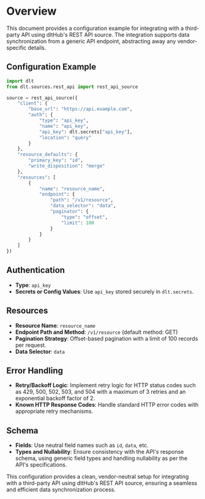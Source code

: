 # Overview

This document provides a configuration example for integrating with a third-party API using dltHub's REST API source. The integration supports data synchronization from a generic API endpoint, abstracting away any vendor-specific details.

## Configuration Example

```python
import dlt
from dlt.sources.rest_api import rest_api_source

source = rest_api_source({
    "client": {
        "base_url": "https://api.example.com",
        "auth": {
            "type": "api_key",
            "name": "api_key",
            "api_key": dlt.secrets["api_key"],
            "location": "query"
        }
    },
    "resource_defaults": {
        "primary_key": "id",
        "write_disposition": "merge"
    },
    "resources": [
        {
            "name": "resource_name",
            "endpoint": {
                "path": "/v1/resource",
                "data_selector": "data",
                "paginator": {
                    "type": "offset",
                    "limit": 100
                }
            }
        }
    ]
})
```

## Authentication

- **Type**: `api_key`
- **Secrets or Config Values**: Use `api_key` stored securely in `dlt.secrets`.

## Resources

- **Resource Name**: `resource_name`
- **Endpoint Path and Method**: `/v1/resource` (default method: GET)
- **Pagination Strategy**: Offset-based pagination with a limit of 100 records per request.
- **Data Selector**: `data`

## Error Handling

- **Retry/Backoff Logic**: Implement retry logic for HTTP status codes such as 429, 500, 502, 503, and 504 with a maximum of 3 retries and an exponential backoff factor of 2.
- **Known HTTP Response Codes**: Handle standard HTTP error codes with appropriate retry mechanisms.

## Schema

- **Fields**: Use neutral field names such as `id`, `data`, etc.
- **Types and Nullability**: Ensure consistency with the API's response schema, using generic field types and handling nullability as per the API's specifications.

This configuration provides a clean, vendor-neutral setup for integrating with a third-party API using dltHub's REST API source, ensuring a seamless and efficient data synchronization process.